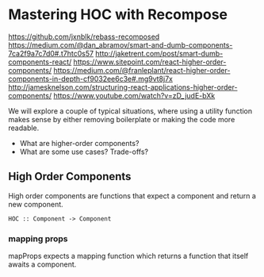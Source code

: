 # Mastering HOC with Recompose

https://github.com/jxnblk/rebass-recomposed
https://medium.com/@dan_abramov/smart-and-dumb-components-7ca2f9a7c7d0#.t7htc0s57
http://jaketrent.com/post/smart-dumb-components-react/
https://www.sitepoint.com/react-higher-order-components/
https://medium.com/@franleplant/react-higher-order-components-in-depth-cf9032ee6c3e#.mg9vt8j7x
http://jamesknelson.com/structuring-react-applications-higher-order-components/
https://www.youtube.com/watch?v=zD_judE-bXk

We will explore a couple of typical situations, 
where using a utility function makes sense by
either removing boilerplate or making the code more
readable.

* What are higher-order components?
* What are some use cases? Trade-offs?

## High Order Components

High order components are functions that expect
a component and return a new component.

`HOC :: Component -> Component`

### mapping props

mapProps expects a mapping function which returns a 
function that itself awaits a component.


